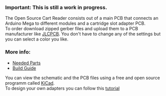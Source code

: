 ### Important: This is still a work in progress.    

The Open Source Cart Reader consists out of a main PCB that connects an Arduino Mega to different modules and a cartridge slot adapter PCB.     
To order download zipped gerber files and upload them to a PCB manufacturer like [JLCPCB](https://cart.jlcpcb.com/quote). You don't have to change any of the settings but you can select a color you like.    

### More info:    
- [Needed Parts](https://github.com/sanni/cartreader/wiki/Parts-needed)   
- [Build Guide](https://github.com/sanni/cartreader/wiki/Build-Guide)    

You can view the schematic and the PCB files using a free and open source programm called [KiCad](https://downloads.kicad.org/kicad/windows/explore/nightlies).   
To design your own adapters you can follow this [tutorial](https://github.com/sanni/cartreader/wiki/Designing-your-own-Adapters)   



